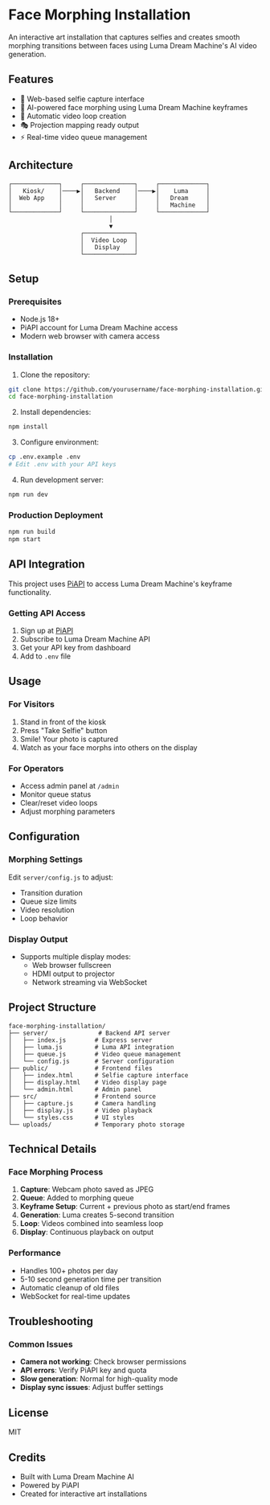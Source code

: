 # Face Morphing Installation

An interactive art installation that captures selfies and creates smooth morphing transitions between faces using Luma Dream Machine's AI video generation.

## Features

- 📸 Web-based selfie capture interface
- 🎥 AI-powered face morphing using Luma Dream Machine keyframes
- 🔄 Automatic video loop creation
- 🎭 Projection mapping ready output
- ⚡ Real-time video queue management

## Architecture

```
┌─────────────┐     ┌──────────────┐     ┌─────────────┐
│   Kiosk/    │────▶│   Backend    │────▶│    Luma     │
│  Web App    │     │   Server     │     │   Dream     │
│             │     │              │     │   Machine   │
└─────────────┘     └──────────────┘     └─────────────┘
                            │
                            ▼
                    ┌──────────────┐
                    │  Video Loop  │
                    │   Display    │
                    └──────────────┘
```

## Setup

### Prerequisites

- Node.js 18+
- PiAPI account for Luma Dream Machine access
- Modern web browser with camera access

### Installation

1. Clone the repository:
```bash
git clone https://github.com/yourusername/face-morphing-installation.git
cd face-morphing-installation
```

2. Install dependencies:
```bash
npm install
```

3. Configure environment:
```bash
cp .env.example .env
# Edit .env with your API keys
```

4. Run development server:
```bash
npm run dev
```

### Production Deployment

```bash
npm run build
npm start
```

## API Integration

This project uses [PiAPI](https://piapi.ai) to access Luma Dream Machine's keyframe functionality. 

### Getting API Access

1. Sign up at [PiAPI](https://piapi.ai)
2. Subscribe to Luma Dream Machine API
3. Get your API key from dashboard
4. Add to `.env` file

## Usage

### For Visitors

1. Stand in front of the kiosk
2. Press "Take Selfie" button
3. Smile! Your photo is captured
4. Watch as your face morphs into others on the display

### For Operators

- Access admin panel at `/admin`
- Monitor queue status
- Clear/reset video loops
- Adjust morphing parameters

## Configuration

### Morphing Settings

Edit `server/config.js` to adjust:
- Transition duration
- Queue size limits
- Video resolution
- Loop behavior

### Display Output

- Supports multiple display modes:
  - Web browser fullscreen
  - HDMI output to projector
  - Network streaming via WebSocket

## Project Structure

```
face-morphing-installation/
├── server/              # Backend API server
│   ├── index.js        # Express server
│   ├── luma.js         # Luma API integration
│   ├── queue.js        # Video queue management
│   └── config.js       # Server configuration
├── public/             # Frontend files
│   ├── index.html      # Selfie capture interface
│   ├── display.html    # Video display page
│   └── admin.html      # Admin panel
├── src/                # Frontend source
│   ├── capture.js      # Camera handling
│   ├── display.js      # Video playback
│   └── styles.css      # UI styles
└── uploads/            # Temporary photo storage
```

## Technical Details

### Face Morphing Process

1. **Capture**: Webcam photo saved as JPEG
2. **Queue**: Added to morphing queue
3. **Keyframe Setup**: Current + previous photo as start/end frames
4. **Generation**: Luma creates 5-second transition
5. **Loop**: Videos combined into seamless loop
6. **Display**: Continuous playback on output

### Performance

- Handles 100+ photos per day
- 5-10 second generation time per transition
- Automatic cleanup of old files
- WebSocket for real-time updates

## Troubleshooting

### Common Issues

- **Camera not working**: Check browser permissions
- **API errors**: Verify PiAPI key and quota
- **Slow generation**: Normal for high-quality mode
- **Display sync issues**: Adjust buffer settings

## License

MIT

## Credits

- Built with Luma Dream Machine AI
- Powered by PiAPI
- Created for interactive art installations
